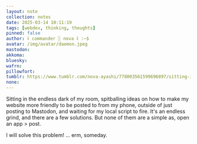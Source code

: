 ```yaml
---
layout: note
collection: notes
date: 2025-03-14 10:11:19
tags: [webdev, thinking, thoughts]
pinned: false
author: ⸸ commander ░ nova ⸸ :~$
avatar: /img/avatar/daemon.jpeg
mastodon: 
akkoma: 
bluesky: 
wafrn: 
pillowfort: 
tumblr: https://www.tumblr.com/nova-ayashi/778003561599696897/sitting-in-the-endless-dark-of-my-room
none: 
---
```

Sitting in the endless dark of my room, spitballing ideas on how to make my website more friendly to be posted to from my phone, outside of just posting to Mastodon, and waiting for my local script to fire. It's an endless grind, and there are a few solutions. But none of them are a simple as, open an app > post.

I will solve this problem! ... erm, someday.

